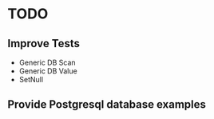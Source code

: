 # TODO

## Improve Tests

* Generic DB Scan
* Generic DB Value
* SetNull

## Provide Postgresql database examples
